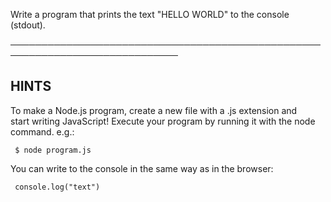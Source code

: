    
  Write a program that prints the text "HELLO WORLD" to the console  
  (stdout).  
   
 ─────────────────────────────────────────────────────────────────────────────  
   
 ## HINTS  
   
  To make a Node.js program, create a new file with a .js extension and  
  start writing JavaScript! Execute your program by running it with the node  
  command. e.g.:  
   
     $ node program.js  
   
  You can write to the console in the same way as in the browser:  
   
     console.log("text")  

